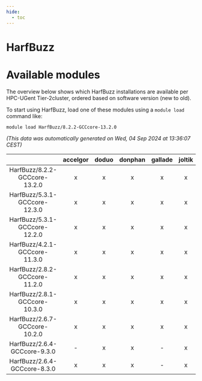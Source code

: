 ```yaml
---
hide:
  - toc
---
```


HarfBuzz
========

# Available modules


The overview below shows which HarfBuzz installations are available per HPC-UGent Tier-2cluster, ordered based on software version (new to old).

To start using HarfBuzz, load one of these modules using a `module load` command like:

```shell
module load HarfBuzz/8.2.2-GCCcore-13.2.0
```

*(This data was automatically generated on Wed, 04 Sep 2024 at 13:36:07 CEST)*  

| |accelgor|doduo|donphan|gallade|joltik|shinx|skitty|
| :---: | :---: | :---: | :---: | :---: | :---: | :---: | :---: |
|HarfBuzz/8.2.2-GCCcore-13.2.0|x|x|x|x|x|x|x|
|HarfBuzz/5.3.1-GCCcore-12.3.0|x|x|x|x|x|x|x|
|HarfBuzz/5.3.1-GCCcore-12.2.0|x|x|x|x|x|-|x|
|HarfBuzz/4.2.1-GCCcore-11.3.0|x|x|x|x|x|x|x|
|HarfBuzz/2.8.2-GCCcore-11.2.0|x|x|x|x|x|-|x|
|HarfBuzz/2.8.1-GCCcore-10.3.0|x|x|x|x|x|-|x|
|HarfBuzz/2.6.7-GCCcore-10.2.0|x|x|x|x|x|-|x|
|HarfBuzz/2.6.4-GCCcore-9.3.0|-|x|x|-|x|-|x|
|HarfBuzz/2.6.4-GCCcore-8.3.0|x|x|x|-|x|-|x|
